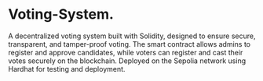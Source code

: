 # Voting-System.
A decentralized voting system built with Solidity, designed to ensure secure, transparent, and tamper-proof voting. The smart contract allows admins to register and approve candidates, while voters can register and cast their votes securely on the blockchain. Deployed on the Sepolia network using Hardhat for testing and deployment.
